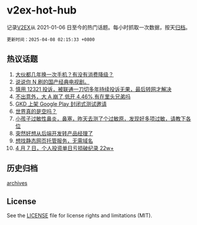 # v2ex-hot-hub

 记录[V2EX](https://www.v2ex.com/)从 2021-01-06 日至今的热门话题。每小时抓取一次数据，按天[归档](archives)。

`更新时间：2025-04-08 02:15:33 +0800`

## 热议话题

1. [大伙都几年换一次手机？有没有消费降级？](https://www.v2ex.com/t/1123598)
1. [说说你 N 刷的国产经典电视剧。](https://www.v2ex.com/t/1123705)
1. [慎用 12321 投诉，被联通一刀切多年持续投诉无果，最后转网才解决](https://www.v2ex.com/t/1123613)
1. [不出意外，大 A 崩了,低开 4.46%,有在里头兄弟吗](https://www.v2ex.com/t/1123616)
1. [GKD 上架 Google Play 封闭式测试邀请](https://www.v2ex.com/t/1123733)
1. [世界真的是空吗？](https://www.v2ex.com/t/1123623)
1. [小孩子过敏性鼻炎，鼻塞，昨天去测了个过敏原，发现好多项过敏，请教下各位](https://www.v2ex.com/t/1123604)
1. [突然好想从后端开发转产品经理了](https://www.v2ex.com/t/1123657)
1. [想找静态网页托管服务，无需域名](https://www.v2ex.com/t/1123748)
1. [4 月 7 日，个人投资单日亏损破纪录 22w+](https://www.v2ex.com/t/1123764)

## 历史归档

[archives](archives)

## License

See the [LICENSE](LICENSE) file for license rights and limitations (MIT).
